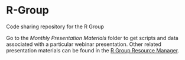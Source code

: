 # R-Group
Code sharing repository for the R Group


Go to the *Monthly Presentation Materials* folder to get scripts and data associated with a particular webinar presentation. Other related presentation materials can be found in the [R Group Resource Manager](http://www.healthsurveillance.org/members/ResourceManager.aspx?group=%20+%20190909%20+).
